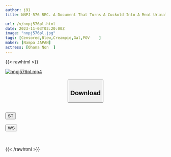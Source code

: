 ```yaml
---
author: j91
title: NNPJ-576 REC. A Document That Turns A Cuckold Into A Meat Urinal ≪Problematic Piece Of Real-life Individual Shooting≫ Creampie (7) In A Row! ? SEX Addiction, Non-san.

url: /v/nnpj576pl.html
date: 2023-11-03T02:20:00Z
image: "nnpj576pl.jpg"
tags: [Censored,Blow,Creampie,Gal,POV	 ]
maker: [Nampa JAPAN]
actress: [Ohana Non  ]
---
```



{{< rawhtml >}}

<div class="video" data-videoid="MPM6Ke2qlPIm7a6">
    <a href="javascript:;">
        <img src="https://my.j91.asia/v/nnpj576pl.jpg" width="WIDTH" height="HEIGHT" alt="nnpj576pl.mp4" loading="lazy">
    </a>
</div>

<script type="text/javascript" src="https://j91.asia/asset/on-demand-st.js"></script>

<br>
  <link rel="stylesheet" href="https://j91.asia/asset/bs5.css">
  
  <center>
  <button class="btn btn-primary" type="button" data-bs-toggle="collapse" data-bs-target=".multi-collapse" aria-expanded="false" aria-controls="multiCollapseExample1 multiCollapseExample2"><h2>Download</h2></button></center>
</p>
<div class="row">
  <div class="col">
    <div class="collapse multi-collapse" id="multiCollapseExample1">
      <div class="card card-body">
	      	      <br>
<div class="buttons">  
<a href="https://streamtape.to/v/MPM6Ke2qlPIm7a6"><button class="btn-hover color-3"><i class="fa fa-download"></i> ST</button></a></div>
    </div>
  </div>
</div>
  <div class="col">
    <div class="collapse multi-collapse" id="multiCollapseExample2">
      <div class="card card-body">
	      <br>
<div class="buttons">
    <a href="https://wolfstream.tv/c8kqlx6u5y8f"><button class="btn-hover color-9"><i class="fa fa-download"></i> WS</button></a></div>
<br><br>
      </div>
    </div>
  </div>
</div>

{{< /rawhtml >}}
